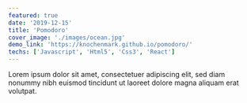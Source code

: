 ```yaml
---
featured: true
date: '2019-12-15'
title: 'Pomodoro'
cover_image: './images/ocean.jpg'
demo_link: 'https://knochenmark.github.io/pomodoro/'
techs: ['Javascript', 'Html5', 'Css3', 'React']
---
```


Lorem ipsum dolor sit amet, consectetuer adipiscing elit, sed diam nonummy nibh euismod tincidunt ut laoreet dolore magna aliquam erat volutpat.
